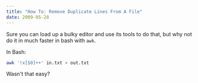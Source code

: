 ```yaml
---
title: "How To: Remove Duplicate Lines From A File"
date: 2009-05-28
---
```


Sure you can load up a bulky editor and use its tools to do that, but why not do it in much faster in bash with `awk`.

In Bash:

```bash
awk '!x[$0]++' in.txt > out.txt
```

Wasn't that easy?
